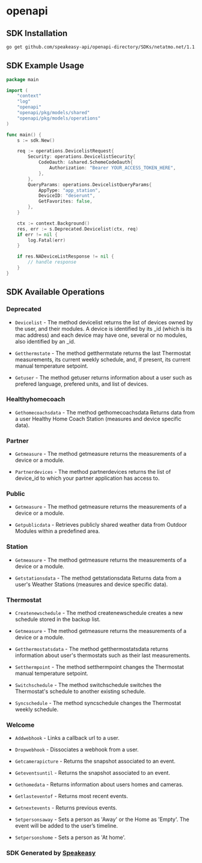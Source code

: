 # openapi

<!-- Start SDK Installation -->
## SDK Installation

```bash
go get github.com/speakeasy-api/openapi-directory/SDKs/netatmo.net/1.1.5/go
```
<!-- End SDK Installation -->

## SDK Example Usage
<!-- Start SDK Example Usage -->
```go
package main

import (
    "context"
    "log"
    "openapi"
    "openapi/pkg/models/shared"
    "openapi/pkg/models/operations"
)

func main() {
    s := sdk.New()

    req := operations.DevicelistRequest{
        Security: operations.DevicelistSecurity{
            CodeOauth: &shared.SchemeCodeOauth{
                Authorization: "Bearer YOUR_ACCESS_TOKEN_HERE",
            },
        },
        QueryParams: operations.DevicelistQueryParams{
            AppType: "app_station",
            DeviceID: "deserunt",
            GetFavorites: false,
        },
    }

    ctx := context.Background()
    res, err := s.Deprecated.Devicelist(ctx, req)
    if err != nil {
        log.Fatal(err)
    }

    if res.NADeviceListResponse != nil {
        // handle response
    }
}
```
<!-- End SDK Example Usage -->

<!-- Start SDK Available Operations -->
## SDK Available Operations


### Deprecated

* `Devicelist` - The method devicelist returns the list of devices owned by the user, and their modules.
A device is identified by its _id (which is its mac address) and each device may have one, several or no modules, also identified by an _id.

* `Getthermstate` - The method getthermstate returns the last Thermostat measurements, its current weekly schedule, and, if present, its current manual temperature setpoint.
* `Getuser` - The method getuser returns information about a user such as prefered language, prefered units, and list of devices.


### Healthyhomecoach

* `Gethomecoachsdata` - The method gethomecoachsdata Returns data from a user Healthy Home Coach Station (measures and device specific data).

### Partner

* `Getmeasure` - The method getmeasure returns the measurements of a device or a module.

* `Partnerdevices` - The method partnerdevices returns the list of device_id to which your partner application has access to.

### Public

* `Getmeasure` - The method getmeasure returns the measurements of a device or a module.

* `Getpublicdata` - Retrieves publicly shared weather data from Outdoor Modules within a predefined area.

### Station

* `Getmeasure` - The method getmeasure returns the measurements of a device or a module.

* `Getstationsdata` - The method getstationsdata Returns data from a user's Weather Stations (measures and device specific data).

### Thermostat

* `Createnewschedule` - The method createnewschedule creates a new schedule stored in the backup list.
* `Getmeasure` - The method getmeasure returns the measurements of a device or a module.

* `Getthermostatsdata` - The method getthermostatsdata returns information about user's thermostats such as their last measurements.
* `Setthermpoint` - The method setthermpoint changes the Thermostat manual temperature setpoint.
* `Switchschedule` - The method switchschedule switches the Thermostat's schedule to another existing schedule.
* `Syncschedule` - The method syncschedule changes the Thermostat weekly schedule.

### Welcome

* `Addwebhook` - Links a callback url to a user.

* `Dropwebhook` - Dissociates a webhook from a user.

* `Getcamerapicture` - Returns the snapshot associated to an event.

* `Geteventsuntil` - Returns the snapshot associated to an event.

* `Gethomedata` - Returns information about users homes and cameras.

* `Getlasteventof` - Returns most recent events.

* `Getnextevents` - Returns previous events.

* `Setpersonsaway` - Sets a person as 'Away' or the Home as 'Empty'. The event will be added to the user’s timeline.

* `Setpersonshome` - Sets a person as 'At home'.

<!-- End SDK Available Operations -->

### SDK Generated by [Speakeasy](https://docs.speakeasyapi.dev/docs/using-speakeasy/client-sdks)
